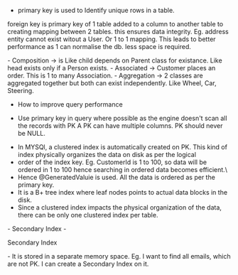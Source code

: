 - primary key is used to Identify unique rows in a table.
<p>
foreign key is primary key of 1 table added to a column to another table to creating mapping between 2 tables.
this ensures data integrity. Eg. address entity cannot exist witout a User. Or 1 to 1 mapping.
This leads to better performance as 1 can normalise the db. 
less space is required.
</p>
- Composition -> is Like child depends on Parent class for existance. Like head exists only if a Person exists.
- Associated -> Customer places an order. This is 1 to many Association.
- Aggregation -> 2 classes are aggregated together but both can exist independently. Like Wheel, Car, Steering.

- How to improve query performance
- <p> Use primary key in query where possible as the engine doesn't scan all the records with PK
    A PK can have multiple columns. PK should never be NULL. 
- In MYSQl, a clustered index is automatically created on PK. This kind of index physically organizes the data on disk as per the logical
- order of the index key. Eg. CustomerId is 1 to 100, so data will be ordered in 1 to 100 hence searching in ordered data becomes efficient.\
- Hence @GeneratedValuie is used. All the data is ordered as per the primary key. 
- It is a B+ tree index where leaf nodes points to actual data blocks in the disk.
- Since a clustered index impacts the physical organization of the data, there can be only one clustered index per table.
</p>
- Secondary Index
- <p> Secondary Index </p>
- It is stored in a separate memory space. Eg. I want to find all emails, which are not PK. I can create a Secondary Index on it.

